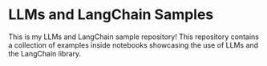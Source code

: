# LLMs and LangChain Samples

This is my LLMs and LangChain sample repository! This repository contains a collection of examples inside notebooks showcasing the use of LLMs and the LangChain library.
